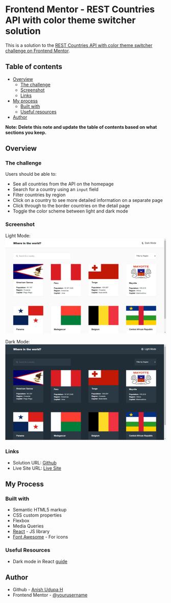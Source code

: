 # Frontend Mentor - REST Countries API with color theme switcher solution

This is a solution to the [REST Countries API with color theme switcher challenge on Frontend Mentor](https://www.frontendmentor.io/challenges/rest-countries-api-with-color-theme-switcher-5cacc469fec04111f7b848ca).

## Table of contents

- [Overview](#overview)
  - [The challenge](#the-challenge)
  - [Screenshot](#screenshot)
  - [Links](#links)
- [My process](#my-process)
  - [Built with](#built-with)
  - [Useful resources](#useful-resources)
- [Author](#author)

**Note: Delete this note and update the table of contents based on what sections you keep.**

## Overview

### The challenge

Users should be able to:

- See all countries from the API on the homepage
- Search for a country using an `input` field
- Filter countries by region
- Click on a country to see more detailed information on a separate page
- Click through to the border countries on the detail page
- Toggle the color scheme between light and dark mode

### Screenshot

Light Mode:
![Light Mode Screenshot](./light-mode-screenshot.png)

Dark Mode:
![Dark Mode Screenshot](./dark-mode-screenshot.png)

### Links

- Solution URL: [Github](https://github.com/Anish-Udupa/react-countries-dashboard)
- Live Site URL: [Live Site](https://anish-udupa.github.io/react-countries-dashboard)

## My Process

### Built with

- Semantic HTML5 markup
- CSS custom properties
- Flexbox
- Media Queries
- [React](https://reactjs.org/) - JS library
- [Font Awesome](https://fontawesome.com/) - For icons

### Useful Resources

- Dark mode in React [guide](https://blog.logrocket.com/dark-mode-react-in-depth-guide) 

## Author

- Github - [Anish Udupa H](https://github.com/Anish-Udupa)
- Frontend Mentor - [@yourusername](https://www.frontendmentor.io/profile/Anish-Udupa)
